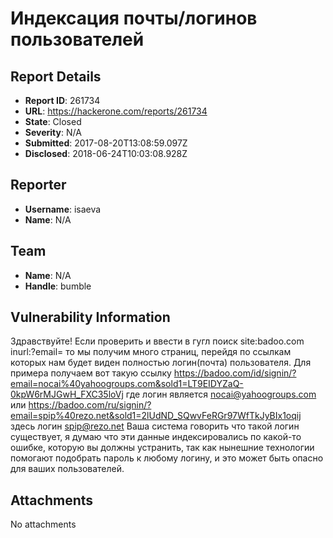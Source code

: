 # Индексация почты/логинов пользователей

## Report Details
- **Report ID**: 261734
- **URL**: https://hackerone.com/reports/261734
- **State**: Closed
- **Severity**: N/A
- **Submitted**: 2017-08-20T13:08:59.097Z
- **Disclosed**: 2018-06-24T10:03:08.928Z

## Reporter
- **Username**: isaeva
- **Name**: N/A

## Team
- **Name**: N/A
- **Handle**: bumble

## Vulnerability Information
Здравствуйте! Если проверить и ввести в гугл поиск site:badoo.com inurl:?email=  то мы получим много страниц, перейдя по ссылкам которых нам будет виден полностью логин(почта) пользователя. Для примера получаем вот такую ссылку https://badoo.com/id/signin/?email=nocai%40yahoogroups.com&sold1=LT9EIDYZaQ-0kpW6rMJGwH_FXC35loVj
где логин является nocai@yahoogroups.com  или https://badoo.com/ru/signin/?email=spip%40rezo.net&sold1=2lUdND_SQwvFeRGr97WfTkJyBIx1oqij здесь логин spip@rezo.net
Ваша система говорить что такой логин существует, я думаю что эти данные индексировались по какой-то ошибке, которую вы должны устранить, так как нынешние технологии помогают подобрать пароль к любому логину, и это может быть опасно для ваших пользователей.

## Attachments
No attachments
